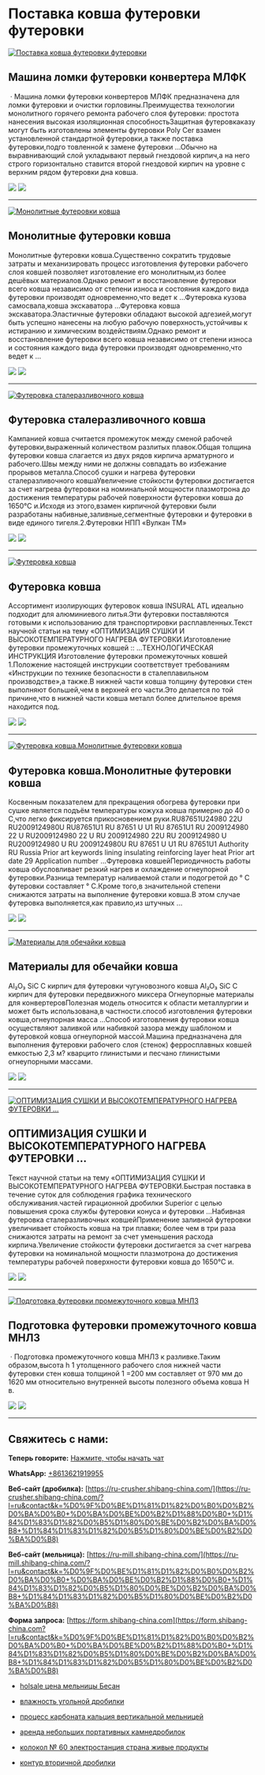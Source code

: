 # Поставка ковша футеровки футеровки

<a href="https://swt.shibang-china.com/?l=ru&img&k=%D0%9F%D0%BE%D1%81%D1%82%D0%B0%D0%B2%D0%BA%D0%B0+%D0%BA%D0%BE%D0%B2%D1%88%D0%B0+%D1%84%D1%83%D1%82%D0%B5%D1%80%D0%BE%D0%B2%D0%BA%D0%B8+%D1%84%D1%83%D1%82%D0%B5%D1%80%D0%BE%D0%B2%D0%BA%D0%B8" target="_blank">![Поставка ковша футеровки футеровки](http://static.shibang-china.com/all-800x300/1041.jpg)</a>

## Машина ломки футеровки конвертера МЛФК
&nbsp;&#0183;&#32;Машина ломки футеровки конвертеров МЛФК предназначена для ломки футеровки и очистки горловины.Преимущества технологии монолитного горячего ремонта рабочего слоя футеровки: простота нанесения высокая изоляционная способностьЗащитная футеровкаказу могут быть изготовлены элементы футеровки Poly Cer взамен установленной стандартной футеровки,а также поставка футеровки,подго товленной к замене футеровки …Обычно на выравнивающий слой укладывают первый гнездовой кирпич,а на него строго горизонтально ставится второй гнездовой кирпич на уровне с верхним рядом футеровки дна ковша.


<a href="https://whatsapp.shibangsoft.com/WhatsApp.php" target="_blank" title="WhatsApp">![](http://static.shibang-china.com/icon/whatsapp.png)</a> <a href="https://swt.shibang-china.com/?l=ru&icon&k=%D0%9F%D0%BE%D1%81%D1%82%D0%B0%D0%B2%D0%BA%D0%B0+%D0%BA%D0%BE%D0%B2%D1%88%D0%B0+%D1%84%D1%83%D1%82%D0%B5%D1%80%D0%BE%D0%B2%D0%BA%D0%B8+%D1%84%D1%83%D1%82%D0%B5%D1%80%D0%BE%D0%B2%D0%BA%D0%B8" target="_blank">![](http://static.shibang-china.com/icon/chat-ru.png)</a>

---

<a href="https://swt.shibang-china.com/?l=ru&img&k=%D0%9F%D0%BE%D1%81%D1%82%D0%B0%D0%B2%D0%BA%D0%B0+%D0%BA%D0%BE%D0%B2%D1%88%D0%B0+%D1%84%D1%83%D1%82%D0%B5%D1%80%D0%BE%D0%B2%D0%BA%D0%B8+%D1%84%D1%83%D1%82%D0%B5%D1%80%D0%BE%D0%B2%D0%BA%D0%B8" target="_blank">![Монолитные футеровки ковша](http://static.shibang-china.com/all-800x300/1061.jpg)</a>

## Монолитные футеровки ковша
Монолитные футеровки ковша.Существенно сократить трудовые затраты и механизировать процесс изготовления футеровки рабочего слоя ковшей позволяет изготовление его монолитным,из более дешёвых материалов.Однако ремонт и восстановление футеровки всего ковша независимо от степени износа и состояния каждого вида футеровки производят одновременно,что ведет к …Футеровка кузова самосвала,ковша экскаватора …Футеровка ковша экскаватора.Эластичные футеровки обладают высокой адгезией,могут быть успешно нанесены на любую рабочую поверхность,устойчивы к истиранию и химическим воздействиям.Однако ремонт и восстановление футеровки всего ковша независимо от степени износа и состояния каждого вида футеровки производят одновременно,что ведет к …


<a href="https://whatsapp.shibangsoft.com/WhatsApp.php" target="_blank" title="WhatsApp">![](http://static.shibang-china.com/icon/whatsapp.png)</a> <a href="https://swt.shibang-china.com/?l=ru&icon&k=%D0%9F%D0%BE%D1%81%D1%82%D0%B0%D0%B2%D0%BA%D0%B0+%D0%BA%D0%BE%D0%B2%D1%88%D0%B0+%D1%84%D1%83%D1%82%D0%B5%D1%80%D0%BE%D0%B2%D0%BA%D0%B8+%D1%84%D1%83%D1%82%D0%B5%D1%80%D0%BE%D0%B2%D0%BA%D0%B8" target="_blank">![](http://static.shibang-china.com/icon/chat-ru.png)</a>

---

<a href="https://swt.shibang-china.com/?l=ru&img&k=%D0%9F%D0%BE%D1%81%D1%82%D0%B0%D0%B2%D0%BA%D0%B0+%D0%BA%D0%BE%D0%B2%D1%88%D0%B0+%D1%84%D1%83%D1%82%D0%B5%D1%80%D0%BE%D0%B2%D0%BA%D0%B8+%D1%84%D1%83%D1%82%D0%B5%D1%80%D0%BE%D0%B2%D0%BA%D0%B8" target="_blank">![Футеровка сталеразливочного ковша](http://static.shibang-china.com/all-800x300/427.jpg)</a>

## Футеровка сталеразливочного ковша
Кампанией ковша считается промежуток между сменой рабочей футеровки,выраженный количеством разлитых плавок.Общая толщина футеровки ковша слагается из двух рядов кирпича арматурного и рабочего.Швы между ними не должны совпадать во избежание прорывов металла.Способ сушки и нагрева футеровки сталеразливочного ковшаУвеличение стойкости футеровки достигается за счет нагрева футеровки на номинальной мощности плазмотрона до достижения температуры рабочей поверхности футеровки ковша до 1650&#176;С и.Исходя из этого,взамен кирпичной футеровки были разработаны набивные,заливные,сегментные футеровки и футеровки в виде единого тигеля.2.Футеровки НПП &#171;Вулкан ТМ&#187;


<a href="https://whatsapp.shibangsoft.com/WhatsApp.php" target="_blank" title="WhatsApp">![](http://static.shibang-china.com/icon/whatsapp.png)</a> <a href="https://swt.shibang-china.com/?l=ru&icon&k=%D0%9F%D0%BE%D1%81%D1%82%D0%B0%D0%B2%D0%BA%D0%B0+%D0%BA%D0%BE%D0%B2%D1%88%D0%B0+%D1%84%D1%83%D1%82%D0%B5%D1%80%D0%BE%D0%B2%D0%BA%D0%B8+%D1%84%D1%83%D1%82%D0%B5%D1%80%D0%BE%D0%B2%D0%BA%D0%B8" target="_blank">![](http://static.shibang-china.com/icon/chat-ru.png)</a>

---

<a href="https://swt.shibang-china.com/?l=ru&img&k=%D0%9F%D0%BE%D1%81%D1%82%D0%B0%D0%B2%D0%BA%D0%B0+%D0%BA%D0%BE%D0%B2%D1%88%D0%B0+%D1%84%D1%83%D1%82%D0%B5%D1%80%D0%BE%D0%B2%D0%BA%D0%B8+%D1%84%D1%83%D1%82%D0%B5%D1%80%D0%BE%D0%B2%D0%BA%D0%B8" target="_blank">![Футеровка ковша](http://static.shibang-china.com/all-800x300/1382.jpg)</a>

## Футеровка ковша
Ассортимент изолирующих футеровок ковша INSURAL ATL идеально подходит для алюминиевого литья.Эти футеровки поставляются готовыми к использованию для транспортировки расплавленных.Текст научной статьи на тему &#171;ОПТИМИЗАЦИЯ СУШКИ И ВЫСОКОТЕМПЕРАТУРНОГО НАГРЕВА ФУТЕРОВКИ.Изготовление футеровки промежуточных ковшей :: …ТЕХНОЛОГИЧЕСКАЯ ИНСТРУКЦИЯ Изготовление футеровки промежуточных ковшей 1.Положение настоящей инструкции соответствует требованиям &#171;Инструкции по технике безопасности в сталеплавильном производстве&#187;,а также.В нижней части ковша толщину футеровки стен выполняют большей,чем в верхней его части.Это делается по той причине,что в нижней части ковша металл более длительное время находится под.


<a href="https://whatsapp.shibangsoft.com/WhatsApp.php" target="_blank" title="WhatsApp">![](http://static.shibang-china.com/icon/whatsapp.png)</a> <a href="https://swt.shibang-china.com/?l=ru&icon&k=%D0%9F%D0%BE%D1%81%D1%82%D0%B0%D0%B2%D0%BA%D0%B0+%D0%BA%D0%BE%D0%B2%D1%88%D0%B0+%D1%84%D1%83%D1%82%D0%B5%D1%80%D0%BE%D0%B2%D0%BA%D0%B8+%D1%84%D1%83%D1%82%D0%B5%D1%80%D0%BE%D0%B2%D0%BA%D0%B8" target="_blank">![](http://static.shibang-china.com/icon/chat-ru.png)</a>

---

<a href="https://swt.shibang-china.com/?l=ru&img&k=%D0%9F%D0%BE%D1%81%D1%82%D0%B0%D0%B2%D0%BA%D0%B0+%D0%BA%D0%BE%D0%B2%D1%88%D0%B0+%D1%84%D1%83%D1%82%D0%B5%D1%80%D0%BE%D0%B2%D0%BA%D0%B8+%D1%84%D1%83%D1%82%D0%B5%D1%80%D0%BE%D0%B2%D0%BA%D0%B8" target="_blank">![Футеровка ковша.Монолитные футеровки ковша](http://static.shibang-china.com/all-800x300/1500.jpg)</a>

## Футеровка ковша.Монолитные футеровки ковша
Косвенным показателем для прекращения обогрева футеровки при сушке является подъём температуры кожуха ковша примерно до 40 o С,что легко фиксируется прикосновением руки.RU87651U24980 22U RU2009124980U RU87651U1 RU 87651 U U1 RU 87651U1 RU 2009124980 22 U RU2009124980 22 U RU 2009124980 22U RU 2009124980 U RU2009124980 U RU 2009124980U RU 87651 U U1 RU 87651U1 Authority RU Russia Prior art keywords lining insulating reinforcing layer heat Prior art date 29 Application number …Футеровка ковшейПериодичность работы ковша обусловливает резкий нагрев и охлаждение огнеупорной футеровки.Разница температур наливаемой стали и подогретой до &#176; С футеровки составляет &#176; С.Кроме того,в значительной степени снижаются затраты на выполнение футеровки ковша.В этом случае футеровка выполняется,как правило,из штучных …


<a href="https://whatsapp.shibangsoft.com/WhatsApp.php" target="_blank" title="WhatsApp">![](http://static.shibang-china.com/icon/whatsapp.png)</a> <a href="https://swt.shibang-china.com/?l=ru&icon&k=%D0%9F%D0%BE%D1%81%D1%82%D0%B0%D0%B2%D0%BA%D0%B0+%D0%BA%D0%BE%D0%B2%D1%88%D0%B0+%D1%84%D1%83%D1%82%D0%B5%D1%80%D0%BE%D0%B2%D0%BA%D0%B8+%D1%84%D1%83%D1%82%D0%B5%D1%80%D0%BE%D0%B2%D0%BA%D0%B8" target="_blank">![](http://static.shibang-china.com/icon/chat-ru.png)</a>

---

<a href="https://swt.shibang-china.com/?l=ru&img&k=%D0%9F%D0%BE%D1%81%D1%82%D0%B0%D0%B2%D0%BA%D0%B0+%D0%BA%D0%BE%D0%B2%D1%88%D0%B0+%D1%84%D1%83%D1%82%D0%B5%D1%80%D0%BE%D0%B2%D0%BA%D0%B8+%D1%84%D1%83%D1%82%D0%B5%D1%80%D0%BE%D0%B2%D0%BA%D0%B8" target="_blank">![Материалы для обечайки ковша](http://static.shibang-china.com/all-800x300/1100.jpg)</a>

## Материалы для обечайки ковша
Al₂O₃ SiC C кирпич для футеровки чугуновозного ковша Al₂O₃ SiC C кирпич для футеровки передвижного миксера Огнеупорные материалы для конвертеровПолезная модель относится к области металлургии и может быть использована,в частности.способ изготовления футеровки ковша,огнеупорная масса …Способ изготовления футеровки ковша осуществляют заливкой или набивкой зазора между шаблоном и футеровкой ковша огнеупорной массой.Машина предназначена для выполнения футеровки рабочего слоя (стенок) ферросплавных ковшей емкостью 2,3 м? кварцито глинистыми и песчано глинистыми огнеупорными массами.


<a href="https://whatsapp.shibangsoft.com/WhatsApp.php" target="_blank" title="WhatsApp">![](http://static.shibang-china.com/icon/whatsapp.png)</a> <a href="https://swt.shibang-china.com/?l=ru&icon&k=%D0%9F%D0%BE%D1%81%D1%82%D0%B0%D0%B2%D0%BA%D0%B0+%D0%BA%D0%BE%D0%B2%D1%88%D0%B0+%D1%84%D1%83%D1%82%D0%B5%D1%80%D0%BE%D0%B2%D0%BA%D0%B8+%D1%84%D1%83%D1%82%D0%B5%D1%80%D0%BE%D0%B2%D0%BA%D0%B8" target="_blank">![](http://static.shibang-china.com/icon/chat-ru.png)</a>

---

<a href="https://swt.shibang-china.com/?l=ru&img&k=%D0%9F%D0%BE%D1%81%D1%82%D0%B0%D0%B2%D0%BA%D0%B0+%D0%BA%D0%BE%D0%B2%D1%88%D0%B0+%D1%84%D1%83%D1%82%D0%B5%D1%80%D0%BE%D0%B2%D0%BA%D0%B8+%D1%84%D1%83%D1%82%D0%B5%D1%80%D0%BE%D0%B2%D0%BA%D0%B8" target="_blank">![ОПТИМИЗАЦИЯ СУШКИ И ВЫСОКОТЕМПЕРАТУРНОГО НАГРЕВА ФУТЕРОВКИ …](http://static.shibang-china.com/all-800x300/220.jpg)</a>

## ОПТИМИЗАЦИЯ СУШКИ И ВЫСОКОТЕМПЕРАТУРНОГО НАГРЕВА ФУТЕРОВКИ …
Текст научной статьи на тему &#171;ОПТИМИЗАЦИЯ СУШКИ И ВЫСОКОТЕМПЕРАТУРНОГО НАГРЕВА ФУТЕРОВКИ.Быстрая поставка в течение суток для соблюдения графика технического обслуживания.частей гирационной дробилки Superior с целью повышения срока службы футеровки конуса и футеровки …Набивная футеровка сталеразливочных ковшейПрименение заливной футеровки увеличивает стойкость ковша на три плавки; более чем в три раза снижаются затраты на ремонт за счет уменьшения расхода кирпича.Увеличение стойкости футеровки достигается за счет нагрева футеровки на номинальной мощности плазмотрона до достижения температуры рабочей поверхности футеровки ковша до 1650&#176;С и.


<a href="https://whatsapp.shibangsoft.com/WhatsApp.php" target="_blank" title="WhatsApp">![](http://static.shibang-china.com/icon/whatsapp.png)</a> <a href="https://swt.shibang-china.com/?l=ru&icon&k=%D0%9F%D0%BE%D1%81%D1%82%D0%B0%D0%B2%D0%BA%D0%B0+%D0%BA%D0%BE%D0%B2%D1%88%D0%B0+%D1%84%D1%83%D1%82%D0%B5%D1%80%D0%BE%D0%B2%D0%BA%D0%B8+%D1%84%D1%83%D1%82%D0%B5%D1%80%D0%BE%D0%B2%D0%BA%D0%B8" target="_blank">![](http://static.shibang-china.com/icon/chat-ru.png)</a>

---

<a href="https://swt.shibang-china.com/?l=ru&img&k=%D0%9F%D0%BE%D1%81%D1%82%D0%B0%D0%B2%D0%BA%D0%B0+%D0%BA%D0%BE%D0%B2%D1%88%D0%B0+%D1%84%D1%83%D1%82%D0%B5%D1%80%D0%BE%D0%B2%D0%BA%D0%B8+%D1%84%D1%83%D1%82%D0%B5%D1%80%D0%BE%D0%B2%D0%BA%D0%B8" target="_blank">![Подготовка футеровки промежуточного ковша МНЛЗ](http://static.shibang-china.com/all-800x300/824.jpg)</a>

## Подготовка футеровки промежуточного ковша МНЛЗ
&nbsp;&#0183;&#32;Подготовка промежуточного ковша МНЛЗ к разливке.Таким образом,высота h 1 утолщенного рабочего слоя нижней части футеровки стен ковша толщиной 1 =200 мм составляет от 970 мм до 1620 мм относительно внутренней высоты полезного объема ковша Н в.

<a href="https://whatsapp.shibangsoft.com/WhatsApp.php" target="_blank" title="WhatsApp">![](http://static.shibang-china.com/icon/whatsapp.png)</a> <a href="https://swt.shibang-china.com/?l=ru&icon&k=%D0%9F%D0%BE%D1%81%D1%82%D0%B0%D0%B2%D0%BA%D0%B0+%D0%BA%D0%BE%D0%B2%D1%88%D0%B0+%D1%84%D1%83%D1%82%D0%B5%D1%80%D0%BE%D0%B2%D0%BA%D0%B8+%D1%84%D1%83%D1%82%D0%B5%D1%80%D0%BE%D0%B2%D0%BA%D0%B8" target="_blank">![](http://static.shibang-china.com/icon/chat-ru.png)</a>

---
## Свяжитесь с нами:

**Теперь говорите:** [Нажмите, чтобы начать чат](https://swt.shibang-china.com?l=ru&contact&k=%D0%9F%D0%BE%D1%81%D1%82%D0%B0%D0%B2%D0%BA%D0%B0+%D0%BA%D0%BE%D0%B2%D1%88%D0%B0+%D1%84%D1%83%D1%82%D0%B5%D1%80%D0%BE%D0%B2%D0%BA%D0%B8+%D1%84%D1%83%D1%82%D0%B5%D1%80%D0%BE%D0%B2%D0%BA%D0%B8)

**WhatsApp:**  [+8613621919955](https://whatsapp.shibangsoft.com/WhatsApp.php)

**Веб-сайт (дробилка):** [https://ru-crusher.shibang-china.com/](https://ru-crusher.shibang-china.com/?l=ru&contact&k=%D0%9F%D0%BE%D1%81%D1%82%D0%B0%D0%B2%D0%BA%D0%B0+%D0%BA%D0%BE%D0%B2%D1%88%D0%B0+%D1%84%D1%83%D1%82%D0%B5%D1%80%D0%BE%D0%B2%D0%BA%D0%B8+%D1%84%D1%83%D1%82%D0%B5%D1%80%D0%BE%D0%B2%D0%BA%D0%B8)

**Веб-сайт (мельница):** [https://ru-mill.shibang-china.com/](https://ru-mill.shibang-china.com/?l=ru&contact&k=%D0%9F%D0%BE%D1%81%D1%82%D0%B0%D0%B2%D0%BA%D0%B0+%D0%BA%D0%BE%D0%B2%D1%88%D0%B0+%D1%84%D1%83%D1%82%D0%B5%D1%80%D0%BE%D0%B2%D0%BA%D0%B8+%D1%84%D1%83%D1%82%D0%B5%D1%80%D0%BE%D0%B2%D0%BA%D0%B8)

**Форма запроса:** [https://form.shibang-china.com](https://form.shibang-china.com?l=ru&contact&k=%D0%9F%D0%BE%D1%81%D1%82%D0%B0%D0%B2%D0%BA%D0%B0+%D0%BA%D0%BE%D0%B2%D1%88%D0%B0+%D1%84%D1%83%D1%82%D0%B5%D1%80%D0%BE%D0%B2%D0%BA%D0%B8+%D1%84%D1%83%D1%82%D0%B5%D1%80%D0%BE%D0%B2%D0%BA%D0%B8)

* [holsale цена мельницы Бесан](../121/holsale%20%D1%86%D0%B5%D0%BD%D0%B0%20%D0%BC%D0%B5%D0%BB%D1%8C%D0%BD%D0%B8%D1%86%D1%8B%20%D0%91%D0%B5%D1%81%D0%B0%D0%BD.md)

* [влажность угольной дробилки](../123/%D0%B2%D0%BB%D0%B0%D0%B6%D0%BD%D0%BE%D1%81%D1%82%D1%8C%20%D1%83%D0%B3%D0%BE%D0%BB%D1%8C%D0%BD%D0%BE%D0%B9%20%D0%B4%D1%80%D0%BE%D0%B1%D0%B8%D0%BB%D0%BA%D0%B8.md)

* [процесс карбоната кальция вертикальной мельницей](../123/%D0%BF%D1%80%D0%BE%D1%86%D0%B5%D1%81%D1%81%20%D0%BA%D0%B0%D1%80%D0%B1%D0%BE%D0%BD%D0%B0%D1%82%D0%B0%20%D0%BA%D0%B0%D0%BB%D1%8C%D1%86%D0%B8%D1%8F%20%D0%B2%D0%B5%D1%80%D1%82%D0%B8%D0%BA%D0%B0%D0%BB%D1%8C%D0%BD%D0%BE%D0%B9%20%D0%BC%D0%B5%D0%BB%D1%8C%D0%BD%D0%B8%D1%86%D0%B5%D0%B9.md)

* [аренда небольших портативных камнедробилок](../121/%D0%B0%D1%80%D0%B5%D0%BD%D0%B4%D0%B0%20%D0%BD%D0%B5%D0%B1%D0%BE%D0%BB%D1%8C%D1%88%D0%B8%D1%85%20%D0%BF%D0%BE%D1%80%D1%82%D0%B0%D1%82%D0%B8%D0%B2%D0%BD%D1%8B%D1%85%20%D0%BA%D0%B0%D0%BC%D0%BD%D0%B5%D0%B4%D1%80%D0%BE%D0%B1%D0%B8%D0%BB%D0%BE%D0%BA.md)

* [колокол № 60 электростанция страна живые продукты](../121/%D0%BA%D0%BE%D0%BB%D0%BE%D0%BA%D0%BE%D0%BB%20%E2%84%96%2060%20%D1%8D%D0%BB%D0%B5%D0%BA%D1%82%D1%80%D0%BE%D1%81%D1%82%D0%B0%D0%BD%D1%86%D0%B8%D1%8F%20%D1%81%D1%82%D1%80%D0%B0%D0%BD%D0%B0%20%D0%B6%D0%B8%D0%B2%D1%8B%D0%B5%20%D0%BF%D1%80%D0%BE%D0%B4%D1%83%D0%BA%D1%82%D1%8B.md)

* [контур вторичной дробилки](../122/%D0%BA%D0%BE%D0%BD%D1%82%D1%83%D1%80%20%D0%B2%D1%82%D0%BE%D1%80%D0%B8%D1%87%D0%BD%D0%BE%D0%B9%20%D0%B4%D1%80%D0%BE%D0%B1%D0%B8%D0%BB%D0%BA%D0%B8.md)